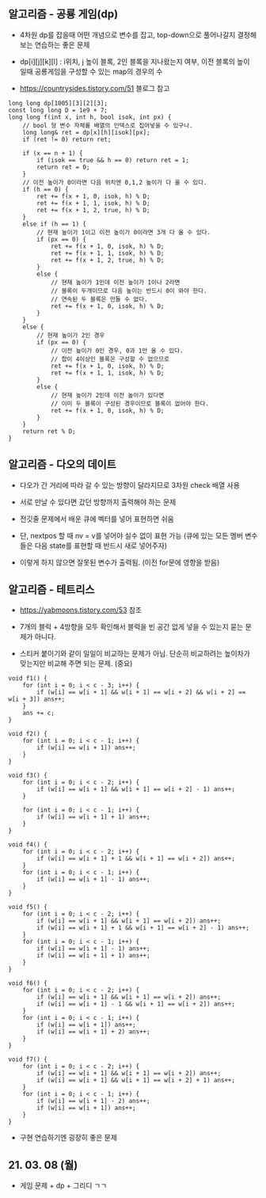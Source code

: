 ## 알고리즘 - 공룡 게임(dp)

 - 4차원 dp를 잡을때 어떤 개념으로 변수를 잡고, top-down으로 풀어나갈지 결정해보는 연습하는 좋은 문제

 - dp[i][j][k][l] : i위치, j 높이 블록, 2인 블록을 지나왔는지 여부, 이전 블록의 높이 일때 공룡게임을 구성할 수 있는 map의 경우의 수

  - https://countrysides.tistory.com/51 블로그 참고

```
long long dp[1005][3][2][3];
const long long D = 1e9 + 7;
long long f(int x, int h, bool isok, int px) {
	// bool 형 변수 자체를 배열의 인덱스로 집어넣을 수 있구나.
	long long& ret = dp[x][h][isok][px];
	if (ret != 0) return ret;

	if (x == n + 1) {
		if (isok == true && h == 0) return ret = 1;
		return ret = 0;
	}
	// 이전 높이가 0이라면 다음 위치엔 0,1,2 높이가 다 올 수 있다.
	if (h == 0) {
		ret += f(x + 1, 0, isok, h) % D;
		ret += f(x + 1, 1, isok, h) % D;
		ret += f(x + 1, 2, true, h) % D;
	}
	else if (h == 1) {
		// 현재 높이가 1이고 이전 높이가 0이라면 3개 다 올 수 있다.
		if (px == 0) {
			ret += f(x + 1, 0, isok, h) % D;
			ret += f(x + 1, 1, isok, h) % D;
			ret += f(x + 1, 2, true, h) % D;
		}
		else {
			// 현재 높이가 1인데 이전 높이가 1이나 2라면
			// 블록이 두개이므로 다음 높이는 반드시 0이 와야 한다.
			// 연속된 두 블록은 만들 수 없다.
			ret += f(x + 1, 0, isok, h) % D;
		}
	}
	else {
		// 현재 높이가 2인 경우
		if (px == 0) {
			// 이전 높이가 0인 경우, 0과 1만 올 수 있다.
			// 합이 4이상인 블록은 구성할 수 없으므로
			ret += f(x + 1, 0, isok, h) % D;
			ret += f(x + 1, 1, isok, h) % D;
		}
		else {
			// 현재 높이가 2인데 이전 높이가 있다면
			// 이미 두 블록이 구성된 경우이므로 블록이 없어야 한다.
			ret += f(x + 1, 0, isok, h) % D;
		}
	}
	return ret % D;
}
```

## 알고리즘 - 다오의 데이트

 - 다오가 간 거리에 따라 갈 수 있는 방향이 달라지므로 3차원 check 배열 사용

 - 서로 만날 수 있다면 갔던 방향까지 출력해야 하는 문제

 - 전깃줄 문제에서 배운 큐에 벡터를 넣어 표현하면 쉬움

 - 단, nextpos 할 때 nv = v를 넣어야 실수 없이 표현 가능 (큐에 있는 모든 멤버 변수들은 다음 state를 표현할 때 반드시 새로 넣어주자)

 - 이렇게 하지 않으면 잘못된 변수가 출력됨. (이전 for문에 영향을 받음)


## 알고리즘 - 테트리스

 - https://yabmoons.tistory.com/53 참조

 - 7개의 블럭 + 4방향을 모두 확인해서 블럭을 빈 공간 없게 넣을 수 있는지 묻는 문제가 아니다.

 - 스티커 붙이기와 같이 일일이 비교하는 문제가 아님. 단순히 비교하려는 높이차가 맞는지만 비교해 주면 되는 문제. (중요)

```
void f1() {
	for (int i = 0; i < c - 3; i++) {
		if (w[i] == w[i + 1] && w[i + 1] == w[i + 2] && w[i + 2] == w[i + 3]) ans++;
	}
	ans += c;
}

void f2() {
	for (int i = 0; i < c - 1; i++) {
		if (w[i] == w[i + 1]) ans++;
	}
}

void f3() {
	for (int i = 0; i < c - 2; i++) {
		if (w[i] == w[i + 1] && w[i + 1] == w[i + 2] - 1) ans++;
	}

	for (int i = 0; i < c - 1; i++) {
		if (w[i] == w[i + 1] + 1) ans++;
	}
}

void f4() {
	for (int i = 0; i < c - 2; i++) {
		if (w[i] == w[i + 1] + 1 && w[i + 1] == w[i + 2]) ans++;
	}
	for (int i = 0; i < c - 1; i++) {
		if (w[i] == w[i + 1] - 1) ans++;
	}
}

void f5() {
	for (int i = 0; i < c - 2; i++) {
		if (w[i] == w[i + 1] && w[i + 1] == w[i + 2]) ans++;
		if (w[i] == w[i + 1] + 1 && w[i + 1] == w[i + 2] - 1) ans++;
	}
	for (int i = 0; i < c - 1; i++) {
		if (w[i] == w[i + 1] - 1) ans++;
		if (w[i] == w[i + 1] + 1) ans++;
	}
}

void f6() {
	for (int i = 0; i < c - 2; i++) {
		if (w[i] == w[i + 1] && w[i + 1] == w[i + 2]) ans++;
		if (w[i] == w[i + 1] - 1 && w[i + 1] == w[i + 2]) ans++;
	}
	for (int i = 0; i < c - 1; i++) {
		if (w[i] == w[i + 1]) ans++;
		if (w[i] == w[i + 1] + 2) ans++;
	}
}

void f7() {
	for (int i = 0; i < c - 2; i++) {
		if (w[i] == w[i + 1] && w[i + 1] == w[i + 2]) ans++;
		if (w[i] == w[i + 1] && w[i + 1] == w[i + 2] + 1) ans++;
	}
	for (int i = 0; i < c - 1; i++) {
		if (w[i] == w[i + 1] - 2) ans++;
		if (w[i] == w[i + 1]) ans++;
	}
}
```

 - 구현 연습하기엔 굉장히 좋은 문제

## 21. 03. 08 (월)

 - 게임 문제 + dp + 그리디 ㄱㄱ
